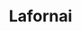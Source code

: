 ---
title: "Lafornai"
url: /karachi/lafornai-plot-r-886-sector-15-a-1-sector-15-a-1-buffer-zone/
shop: bakery
---